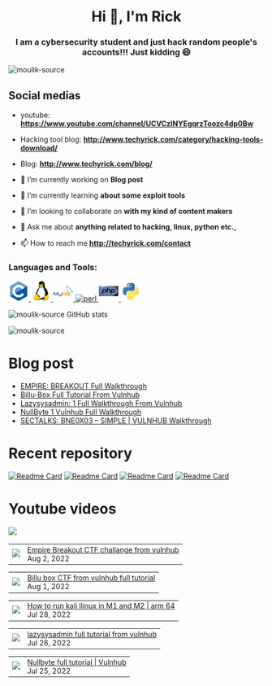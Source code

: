 <h1 align="center">Hi 👋, I'm Rick</h1>
<h3 align="center">I am a cybersecurity student and just hack random people's accounts!!! Just kidding 😄</h3>

<p align="left"> <img src="https://komarev.com/ghpvc/?username=moulik-source&label=Profile%20views&color=0e75b6&style=flat" alt="moulik-source" /> </p> 

## Social medias
- youtube: **https://www.youtube.com/channel/UCVCzINYEgqrzToozc4dp0Bw**
- Hacking tool blog: **http://www.techyrick.com/category/hacking-tools-download/**
- Blog: **http://www.techyrick.com/blog/**

- 🔭 I’m currently working on **Blog post**

- 🌱 I’m currently learning **about some exploit tools**

- 👯 I’m looking to collaborate on **with my kind of content makers**

- 💬 Ask me about **anything related to hacking, linux, python etc.,**

- 📫 How to reach me **http://techyrick.com/contact**


<h3 align="left">Languages and Tools:</h3>
<p align="left"> <a href="https://www.cprogramming.com/" target="_blank"> <img src="https://raw.githubusercontent.com/devicons/devicon/master/icons/c/c-original.svg" alt="c" width="40" height="40"/> </a> <a href="https://www.linux.org/" target="_blank"> <img src="https://raw.githubusercontent.com/devicons/devicon/master/icons/linux/linux-original.svg" alt="linux" width="40" height="40"/> </a> <a href="https://www.mysql.com/" target="_blank"> <img src="https://raw.githubusercontent.com/devicons/devicon/master/icons/mysql/mysql-original-wordmark.svg" alt="mysql" width="40" height="40"/> </a> <a href="https://www.perl.org/" target="_blank"> <img src="https://api.iconify.design/logos-perl.svg" alt="perl" width="40" height="40"/> </a> <a href="https://www.php.net" target="_blank"> <img src="https://raw.githubusercontent.com/devicons/devicon/master/icons/php/php-original.svg" alt="php" width="40" height="40"/> </a> <a href="https://www.python.org" target="_blank"> <img src="https://raw.githubusercontent.com/devicons/devicon/master/icons/python/python-original.svg" alt="python" width="40" height="40"/> </a> </p>



![moulik-source GitHub stats](https://github-readme-stats.vercel.app/api?username=moulik-source&show_icons=true&theme=vision-friendly-dark)

<p><img align="center" src="https://github-readme-streak-stats.herokuapp.com/?user=moulik-source&theme=vision-friendly-dark" alt="moulik-source" /></p>

# Blog post
<!-- BLOG-POST-LIST:START -->
- [EMPIRE: BREAKOUT Full Walkthrough](https://techyrick.com/empire-breakout-full-walkthrough/)
- [Billu-Box Full Tutorial From Vulnhub](https://techyrick.com/billu-box-full-tutorial-from-vulnhub/)
- [Lazysysadmin: 1 Full Walkthrough From Vulnhub](https://techyrick.com/lazysysadmin-1-full-walkthrough-vulnhub/)
- [NullByte 1 Vulnhub Full Walkthrough](https://techyrick.com/nullbyte-1-vulnhub-full-walkthrough/)
- [SECTALKS: BNE0X03 – SIMPLE | VULNHUB Walkthrough](https://techyrick.com/sectalks-bne0x03-simple-vulnhub-walkthrough/)
<!-- BLOG-POST-LIST:END -->

# Recent repository 

[![Readme Card](https://github-readme-stats.vercel.app/api/pin/?username=moulik-source&repo=ddos&theme=outrun)](https://github.com/moulik-source/ddos) 
[![Readme Card](https://github-readme-stats.vercel.app/api/pin/?username=moulik-source&repo=port-scan&theme=outrun)](https://github.com/moulik-source/port-scan)
[![Readme Card](https://github-readme-stats.vercel.app/api/pin/?username=moulik-source&repo=moulik-source&theme=outrun)](https://github.com/moulik-source/moulik-source)
[![Readme Card](https://github-readme-stats.vercel.app/api/pin/?username=moulik-source&repo=hashmo&theme=outrun)](https://github.com/moulik-source/hashmo)

# Youtube videos

[<img src="https://img.shields.io/badge/-Subscribe-red?style=for-the-badge&logo=youtube&logoColor=white"/>](https://www.youtube.com/channel/UCVCzINYEgqrzToozc4dp0Bw?sub_confirmation=1)

<!-- YOUTUBE:START --><table><tr><td><a href="https://www.youtube.com/watch?v=j2GbtLx19Ic"><img width="140px" src="https://i.ytimg.com/vi/j2GbtLx19Ic/mqdefault.jpg"></a></td>
<td><a href="https://www.youtube.com/watch?v=j2GbtLx19Ic">Empire Breakout CTF challange from vulnhub</a><br/>Aug 2, 2022</td></tr></table>
<table><tr><td><a href="https://www.youtube.com/watch?v=-fsAYKktqX8"><img width="140px" src="https://i.ytimg.com/vi/-fsAYKktqX8/mqdefault.jpg"></a></td>
<td><a href="https://www.youtube.com/watch?v=-fsAYKktqX8">Billu box CTF from vulnhub full tutorial</a><br/>Aug 1, 2022</td></tr></table>
<table><tr><td><a href="https://www.youtube.com/watch?v=sZm7VqVxerE"><img width="140px" src="https://i.ytimg.com/vi/sZm7VqVxerE/mqdefault.jpg"></a></td>
<td><a href="https://www.youtube.com/watch?v=sZm7VqVxerE">How to run kali llinux in M1 and M2 | arm 64</a><br/>Jul 28, 2022</td></tr></table>
<table><tr><td><a href="https://www.youtube.com/watch?v=daO7bYYq7qk"><img width="140px" src="https://i.ytimg.com/vi/daO7bYYq7qk/mqdefault.jpg"></a></td>
<td><a href="https://www.youtube.com/watch?v=daO7bYYq7qk">lazysysadmin full tutorial from vulnhub</a><br/>Jul 26, 2022</td></tr></table>
<table><tr><td><a href="https://www.youtube.com/watch?v=KjqVoAUSmfM"><img width="140px" src="https://i.ytimg.com/vi/KjqVoAUSmfM/mqdefault.jpg"></a></td>
<td><a href="https://www.youtube.com/watch?v=KjqVoAUSmfM">Nullbyte full tutorial | Vulnhub</a><br/>Jul 25, 2022</td></tr></table>
<!-- YOUTUBE:END -->

